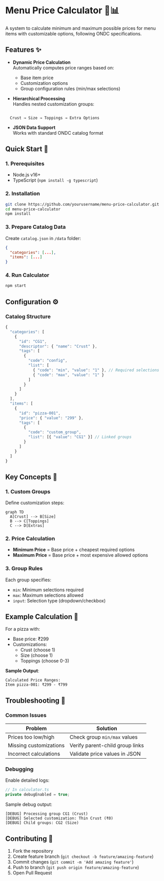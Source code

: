 # Menu Price Calculator 🍕📊

A system to calculate minimum and maximum possible prices for menu items with customizable options, following ONDC specifications.

## Features ✨

- **Dynamic Price Calculation**  
  Automatically computes price ranges based on:
  - Base item price
  - Customization options
  - Group configuration rules (min/max selections)

- **Hierarchical Processing**  
  Handles nested customization groups:
```

  Crust → Size → Toppings → Extra Options

```

- **JSON Data Support**  
  Works with standard ONDC catalog format

## Quick Start 🚀

### 1. Prerequisites
- Node.js v16+
- TypeScript (`npm install -g typescript`)

### 2. Installation
```bash
git clone https://github.com/yourusername/menu-price-calculator.git
cd menu-price-calculator
npm install
```

### 3. Prepare Catalog Data

Create `catalog.json` in `/data` folder:

```json
{
  "categories": [...],
  "items": [...]
}
```

### 4. Run Calculator

```bash
npm start
```

## Configuration ⚙️

### Catalog Structure

```javascript
{
  "categories": [
    {
      "id": "CG1",
      "descriptor": { "name": "Crust" },
      "tags": [
        {
          "code": "config",
          "list": [
            { "code": "min", "value": "1" }, // Required selections
            { "code": "max", "value": "1" }
          ]
        }
      ]
    }
  ],
  "items": [
    {
      "id": "pizza-001",
      "price": { "value": "299" },
      "tags": [
        {
          "code": "custom_group",
          "list": [{ "value": "CG1" }] // Linked groups
        }
      ]
    }
  ]
}
```

## Key Concepts 📘

### 1. Custom Groups

Define customization steps:

```mermaid
graph TD
  A[Crust] --> B[Size]
  B --> C[Toppings]
  C --> D[Extras]
```

### 2. Price Calculation

- **Minimum Price** = Base price + cheapest required options
- **Maximum Price** = Base price + most expensive allowed options

### 3. Group Rules

Each group specifies:

- `min`: Minimum selections required
- `max`: Maximum selections allowed
- `input`: Selection type (dropdown/checkbox)

## Example Calculation 🧮

For a pizza with:

- Base price: ₹299
- Customizations:
  - Crust (choose 1)
  - Size (choose 1)
  - Toppings (choose 0-3)

**Sample Output**:

```
Calculated Price Ranges:
Item pizza-001: ₹299 - ₹799
```

## Troubleshooting 🔧

### Common Issues

| Problem                | Solution                        |
| ---------------------- | ------------------------------- |
| Prices too low/high    | Check group `min/max` values  |
| Missing customizations | Verify parent-child group links |
| Incorrect calculations | Validate price values in JSON   |

### Debugging

Enable detailed logs:

```typescript
// In calculator.ts
private debugEnabled = true;
```

Sample debug output:

```
[DEBUG] Processing group CG1 (Crust)
[DEBUG] Selected customization: Thin Crust (₹0)
[DEBUG] Child groups: CG2 (Size)
```

## Contributing 🤝

1. Fork the repository
2. Create feature branch (`git checkout -b feature/amazing-feature`)
3. Commit changes (`git commit -m 'Add amazing feature'`)
4. Push to branch (`git push origin feature/amazing-feature`)
5. Open Pull Request

